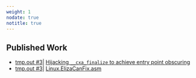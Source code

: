 ```yaml
---
weight: 1
nodate: true
notitle: true
---
```

## Published Work
* [tmp.out #3](https://tmpout.sh/3)| [Hijacking `__cxa_finalize` to achieve entry point obscuring](https://tmpout.sh/3/04.html)
* [tmp.out #3](https://tmpout.sh/3)| [Linux.ElizaCanFix.asm](https://tmpout.sh/3/Linux.ElizaCanFix.asm)
